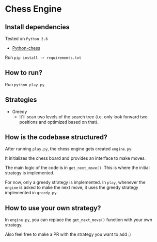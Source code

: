 # Chess Engine

## Install dependencies

Tested on `Python 3.6`

- [Python-chess](https://python-chess.readthedocs.io/en/latest/)

Run `pip install -r requirements.txt`

## How to run?

Run `python play.py`

## Strategies

- Greedy
  - It'll scan two levels of the search tree (i.e. only look forward two positions and optimized based on that).

## How is the codebase structured?

After running `play.py`, the chess engine gets created `engine.py`.

It initializes the chess board and provides an interface to make moves.

The main logic of the code is in `get_next_move()`. This is where the initial strategy is implemented.

For now, only a greedy strategy is implemented. In `play`, whenever the `engine` is asked to make the next move, it uses the greedy strategy implemented in `greedy.py`.

## How to use your own strategy?

In `engine.py`, you can replace the `get_next_move()` function with your own strategy.

Also feel free to make a PR with the strategy you want to add :)
